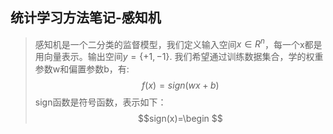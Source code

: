 ## 统计学习方法笔记-感知机
> 感知机是一个二分类的监督模型，我们定义输入空间$x \in R^n$，每一个x都是用向量表示。输出空间$y=\{+1,-1\}$. 我们希望通过训练数据集合，学的权重参数w和偏置参数b，有:
> $$f(x) = sign(wx+b)$$
> sign函数是符号函数，表示如下：
> $$sign(x)=\begin $$